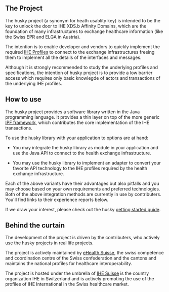 ## The Project

The husky project (a synonym for heath usablity key) is intended to be
the key to unlock the door to IHE XDS.b Affinity Domains, which
are the foundation of many infrastructures to exchange healthcare information
(like the Swiss EPR and ELGA in Austria).  

The intention is to enable developer and vendors to quickly implement the
required [IHE Profiles](https://profiles.ihe.net) to connect to the exchange
infrastructures freeing them to implement all the details of the interfaces
and messages.

Although it is strongly recommended to study the underlying profiles and
specifications, the intention of husky project is to provide a low barrier
access which requires only basic knowlegde of actors and transactions of
the underlying IHE profiles.


## How to use

The husky project provides a software library written in the Java programming
language. It provides a thin layer on top of the more generic
[IPF framework](http://oehf.github.io/ipf/ipf-platform-camel-ihe/index.html),
which contributes the core implementation of the IHE transactions.

To use the husky library with your application to options are at hand:

- You may integrate the husky library as module in your application and use
the Java API to connect to the health exchange infrastructure.

- You may use the husky library to implement an adapter to convert your
favorite API technology to the IHE profiles required by the health exchange
infrastructure.

Each of the above variants have their advantages but also pitfalls and you may
choose based on your own requirements and preferred technologies. Both of the
above integration methods are currently in use by contributers. You'll find links
to their experience reports below.

If we draw your interest, please check out the husky
[getting started guide](./getting_started.md).      


## Behind the curtain

The development of the project is driven by the contributers, who actively use
the husky projects in real life projects.

The project is actively maintained by
[eHealth Suisse](https://www.e-health-suisse.ch/), the swiss competence and
coordination centre of the Swiss confederation and the cantons and maintains
the national profiles for healthcare interoperability.

The project is hosted under the umbrella of [IHE Suisse](https://www.ihe-suisse.ch/)
is the country organization IHE in Switzerland and is actively promoting
the use of the profiles of IHE International in the Swiss healthcare market.
